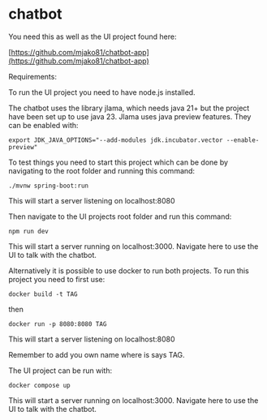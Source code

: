 # chatbot
You need this as well as the UI project found here:

[https://github.com/mjako81/chatbot-app](https://github.com/mjako81/chatbot-app)

Requirements:

To run the UI project you need to have node.js installed.

The chatbot uses the library jlama, which needs java 21+ but the project have been set up to use java 23.
Jlama uses java preview features. They can be enabled with:
```shell
export JDK_JAVA_OPTIONS="--add-modules jdk.incubator.vector --enable-preview"
```
To test things you need to start this project which can be done by navigating to the root folder and running this command:
```shell
./mvnw spring-boot:run
```
This will start a server listening on localhost:8080

Then navigate to the UI projects root folder and run this command:
```shell
npm run dev
```
This will start a server running on localhost:3000. Navigate here to use the UI to talk with the chatbot.

Alternatively it is possible to use docker to run both projects.
To run this project you need to first use:
```shell
docker build -t TAG
```
then
```shell
docker run -p 8080:8080 TAG
```
This will start a server listening on localhost:8080

Remember to add you own name where is says TAG.

The UI project can be run with:
```shell
docker compose up
```
This will start a server running on localhost:3000. Navigate here to use the UI to talk with the chatbot.
